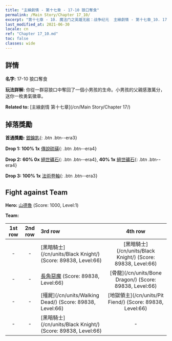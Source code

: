 ```yaml
---
title: "主線劇情 - 第十七章 - 17-10 狼口奪食"
permalink: /Main Story/Chapter 17_10/
excerpt: "第十七章 - 10. 魔法门之英雄无敌：战争纪元  主線劇情 - 第十七章_10. 17-10 狼口奪食"
last_modified_at: 2021-06-30
locale: cn
ref: "Chapter 17_10.md"
toc: false
classes: wide
---
```


## 詳情

 **名字:** 17-10 狼口奪食

 **玩法詳解:** 你從一群惡狼口中奪回了一個小男孩的生命。小男孩的父親感激萬分，送你一枚勇氣徽章。

 **Related to:** [主線劇情 第十七章](/cn/Main Story/Chapter 17/)

## 掉落獎勵

 **首通獎勵:** [銀鑰匙](/cn/Items/con_693/){: .btn .btn--era3}

 **Drop 1:** **100% 1x** [傳說硫磺](/cn/Items/mat_57/){: .btn .btn--era4}

 **Drop 2:** **60% 0x** [絕世礦石](/cn/Items/mat_47/){: .btn .btn--era4}, **40% 1x** [絕世礦石](/cn/Items/mat_47/){: .btn .btn--era4}

 **Drop 3:** **100% 1x** [法術卷軸](/cn/Items/con_694/){: .btn .btn--era3}


## Fight against Team
 **Hero:** [山德魯](/cn/heroes/Sandro/) (Score: 1000, Level:1)

 **Team:**


  | 1st row | 2nd row | 3rd row | 4th row |
  |:----:|:----:|:----|:----:|
  | - | - | [黑暗騎士](/cn/units/Black Knight/) (Score: 89838, Level:66)  | [黑暗騎士](/cn/units/Black Knight/) (Score: 89838, Level:66)  |
  | - | - | [長角惡魔](/cn/units/Demon/) (Score: 89838, Level:66)  | [骨龍](/cn/units/Bone Dragon/) (Score: 89838, Level:66)  |
  | - | - | [殭屍](/cn/units/Walking Dead/) (Score: 89838, Level:66)  | [地獄領主](/cn/units/Pit Fiend/) (Score: 89838, Level:66)  |
  | - | - | [黑暗騎士](/cn/units/Black Knight/) (Score: 89838, Level:66)  | - |


